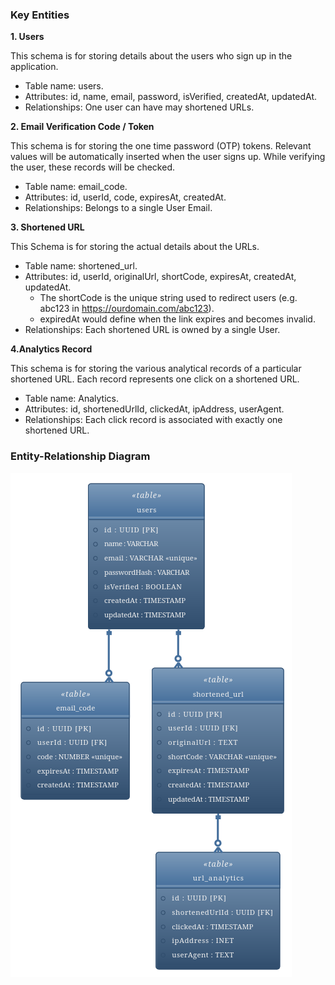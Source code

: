 ### Key Entities

**1. Users**

This schema is for storing details about the users who sign up in the application.

- Table name: users.
- Attributes: id, name, email, password, isVerified, createdAt, updatedAt.
- Relationships: One user can have may shortened URLs.

**2. Email Verification Code / Token**

This schema is for storing the one time password (OTP) tokens. Relevant values will be automatically inserted when the
user signs up. While verifying the user, these records will be checked.

- Table name: email_code.
- Attributes: id, userId, code, expiresAt, createdAt.
- Relationships: Belongs to a single User Email.

**3. Shortened URL**

This Schema is for storing the actual details about the URLs.

- Table name: shortened_url.
- Attributes: id, userId, originalUrl, shortCode, expiresAt, createdAt, updatedAt.
  - The shortCode is the unique string used to redirect users (e.g. abc123 in https://ourdomain.com/abc123).
  - expiredAt would define when the link expires and becomes invalid.
- Relationships: Each shortened URL is owned by a single User.

**4.Analytics Record**

This schema is for storing the various analytical records of a particular shortened URL. Each record represents one
click on a shortened URL.

- Table name: Analytics.
- Attributes: id, shortenedUrlId, clickedAt, ipAddress, userAgent.
- Relationships: Each click record is associated with exactly one shortened URL.

### Entity-Relationship Diagram

![ERD for URL shortener application](./erd.drawio.png)
